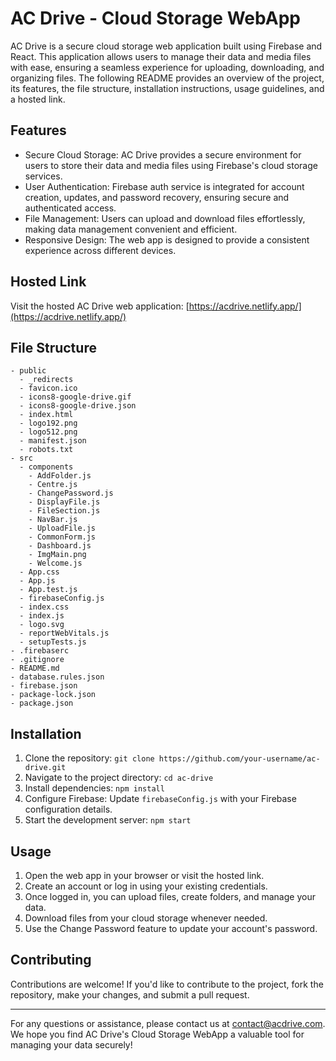 # AC Drive - Cloud Storage WebApp

AC Drive is a secure cloud storage web application built using Firebase and React. This application allows users to manage their data and media files with ease, ensuring a seamless experience for uploading, downloading, and organizing files. The following README provides an overview of the project, its features, the file structure, installation instructions, usage guidelines, and a hosted link.

## Features

- Secure Cloud Storage: AC Drive provides a secure environment for users to store their data and media files using Firebase's cloud storage services.
- User Authentication: Firebase auth service is integrated for account creation, updates, and password recovery, ensuring secure and authenticated access.
- File Management: Users can upload and download files effortlessly, making data management convenient and efficient.
- Responsive Design: The web app is designed to provide a consistent experience across different devices.

## Hosted Link

Visit the hosted AC Drive web application: [https://acdrive.netlify.app/](https://acdrive.netlify.app/)

## File Structure

```
- public
  - _redirects
  - favicon.ico
  - icons8-google-drive.gif
  - icons8-google-drive.json
  - index.html
  - logo192.png
  - logo512.png
  - manifest.json
  - robots.txt
- src
  - components
    - AddFolder.js
    - Centre.js
    - ChangePassword.js
    - DisplayFile.js
    - FileSection.js
    - NavBar.js
    - UploadFile.js
    - CommonForm.js
    - Dashboard.js
    - ImgMain.png
    - Welcome.js
  - App.css
  - App.js
  - App.test.js
  - firebaseConfig.js
  - index.css
  - index.js
  - logo.svg
  - reportWebVitals.js
  - setupTests.js
- .firebaserc
- .gitignore
- README.md
- database.rules.json
- firebase.json
- package-lock.json
- package.json
```

## Installation

1. Clone the repository: `git clone https://github.com/your-username/ac-drive.git`
2. Navigate to the project directory: `cd ac-drive`
3. Install dependencies: `npm install`
4. Configure Firebase: Update `firebaseConfig.js` with your Firebase configuration details.
5. Start the development server: `npm start`

## Usage

1. Open the web app in your browser or visit the hosted link.
2. Create an account or log in using your existing credentials.
3. Once logged in, you can upload files, create folders, and manage your data.
4. Download files from your cloud storage whenever needed.
5. Use the Change Password feature to update your account's password.

## Contributing

Contributions are welcome! If you'd like to contribute to the project, fork the repository, make your changes, and submit a pull request.

---

For any questions or assistance, please contact us at contact@acdrive.com. We hope you find AC Drive's Cloud Storage WebApp a valuable tool for managing your data securely!
